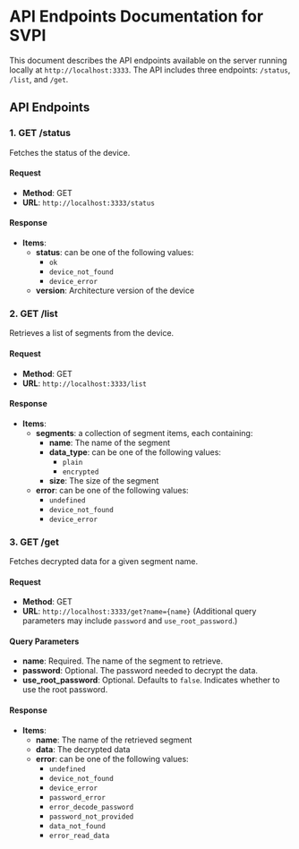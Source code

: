 # API Endpoints Documentation for SVPI

This document describes the API endpoints available on the server running locally at `http://localhost:3333`. The API includes three endpoints: `/status`, `/list`, and `/get`.

## API Endpoints

### 1. GET /status

Fetches the status of the device.

#### Request

- **Method**: GET
- **URL**: `http://localhost:3333/status`

#### Response

- **Items**:
  - **status**: can be one of the following values:
    - `ok`
    - `device_not_found`
    - `device_error`
  - **version**: Architecture version of the device

### 2. GET /list

Retrieves a list of segments from the device.

#### Request

- **Method**: GET
- **URL**: `http://localhost:3333/list`

#### Response

- **Items**:
  - **segments**: a collection of segment items, each containing:
    - **name**: The name of the segment
    - **data_type**: can be one of the following values:
      - `plain`
      - `encrypted`
    - **size**: The size of the segment
  - **error**: can be one of the following values:
    - `undefined`
    - `device_not_found`
    - `device_error`

### 3. GET /get

Fetches decrypted data for a given segment name.

#### Request

- **Method**: GET
- **URL**: `http://localhost:3333/get?name={name}` (Additional query parameters may include `password` and `use_root_password`.)

#### Query Parameters

- **name**: Required. The name of the segment to retrieve.
- **password**: Optional. The password needed to decrypt the data.
- **use_root_password**: Optional. Defaults to `false`. Indicates whether to use the root password.

#### Response

- **Items**:
  - **name**: The name of the retrieved segment
  - **data**: The decrypted data
  - **error**: can be one of the following values:
    - `undefined`
    - `device_not_found`
    - `device_error`
    - `password_error`
    - `error_decode_password`
    - `password_not_provided`
    - `data_not_found`
    - `error_read_data`
